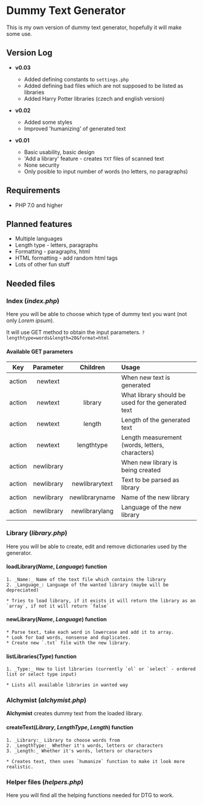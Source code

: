 # Dummy Text Generator

This is my own version of dummy text generator, hopefully it will make some use.

## Version Log

* **v0.03**

    * Added defining constants to `settings.php`
    * Added defining bad files which are not supposed to be listed as libraries
    * Added Harry Potter libraries (czech and english version)

* **v0.02**

    * Added some styles
    * Improved 'humanizing' of generated text

* **v0.01**

    * Basic usability, basic design
    * 'Add a library' feature - creates `TXT` files of scanned text
    * None security
    * Only posible to input number of words (no letters, no paragraphs)

## Requirements

* PHP 7.0 and higher

## Planned features

* Multiple languages
* Length type - letters, paragraphs
* Formatting - paragraphs, html
* HTML formatting - add random html tags
* Lots of other fun stuff

## Needed files

### Index (_index.php_)

Here you will be able to choose which type of dummy text you want (not only *Lorem ipsum*).

It will use GET method to obtain the input parameters. `?lengthtype=words&length=20&format=html`

#### Available GET parameters

| Key    | Parameter  | Children          | Usage                                              |
| :----: | :--------: |:-----------------:| :------------------------------------------------- |
| action | newtext    |                   | When new text is generated                         |
| action | newtext    | library           | What library should be used for the generated text |
| action | newtext    | length            | Length of the generated text                       |
| action | newtext    | lengthtype        | Length measurement (words, letters, characters)    |
| action | newlibrary |                   | When new library is being created                  |
| action | newlibrary | newlibrarytext    | Text to be parsed as library                       |
| action | newlibrary | newlibraryname    | Name of the new library                            |
| action | newlibrary | newlibrarylang    | Language of the new library                        |



### Library (_library.php_)

Here you will be able to create, edit and remove dictionaries used by the generator.

#### loadLibrary(_Name_, _Language_) function
    1. _Name:_ Name of the text file which contains the library
    2. _Language_: Language of the wanted library (maybe will be depreciated)

    * Tries to load library, if it exists it will return the library as an `array`, if not it will return `false`

#### newLibrary(_Name_, _Language_) function
    * Parse text, take each word in lowercase and add it to array.
    * Look for bad words, nonsense and duplicates.
    * Create new `.txt` file with the new library.

#### listLibraries(_Type_) function
    1. _Type:_ How to list libraries (currently `ol` or `select` - ordered list or select type input)

    * Lists all available libraries in wanted way




### Alchymist (_alchymist.php_)

**Alchymist** creates dummy text from the loaded library.

#### createText(_Library_, _LengthType_, _Length_) function
    1. _Library:_ Library to choose words from
    2. _LengthType:_ Whether it's words, letters or characters
    3. _Length:_ Whether it's words, letters or characters

    * Creates text, then uses `humanize` function to make it look more realistic.


### Helper files (_helpers.php_)

Here you will find all the helping functions needed for DTG to work.
